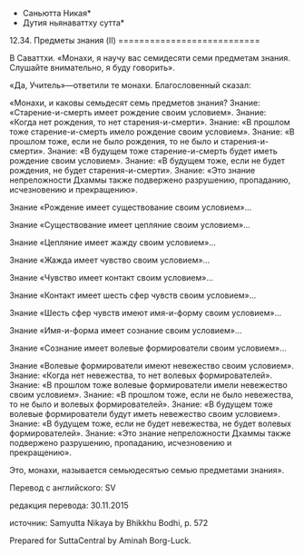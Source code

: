 * Саньютта Никая*
* Дутия ньянаваттху сутта*

12\.34\. Предметы знания \(II\)
\=\=\=\=\=\=\=\=\=\=\=\=\=\=\=\=\=\=\=\=\=\=\=\=\=\=\=

В Саваттхи\. «Монахи, я научу вас семидесяти семи предметам знания\. Слушайте внимательно, я буду говорить»\.

«Да, Учитель»—ответили те монахи\. Благословенный сказал:

«Монахи, и каковы семьдесят семь предметов знания? Знание: «Старение\-и\-смерть имеет рождение своим условием»\. Знание: «Когда нет рождения, то нет старения\-и\-смерти»\. Знание: «В прошлом тоже старение\-и\-смерть имело рождение своим условием»\. Знание: «В прошлом тоже, если не было рождения, то не было и старения\-и\-смерти»\. Знание: «В будущем тоже старение\-и\-смерть будет иметь рождение своим условием»\. Знание: «В будущем тоже, если не будет рождения, не будет старения\-и\-смерти»\. Знание: «Это знание непреложности Дхаммы также подвержено разрушению, пропаданию, исчезновению и прекращению»\.

Знание «Рождение имеет cуществование своим условием»…

Знание «Существование имеет цепляние своим условием»…

Знание «Цепляние имеет жажду своим условием»…

Знание «Жажда имеет чувство своим условием»…

Знание «Чувство имеет контакт своим условием»…

Знание «Контакт имеет шесть сфер чувств своим условием»…

Знание «Шесть сфер чувств имеют имя\-и\-форму своим условием»…

Знание «Имя\-и\-форма имеет сознание своим условием»…

Знание «Сознание имеет волевые формирователи своим условием»…

Знание «Волевые формирователи имеют невежество своим условием»\. Знание: «Когда нет невежества, то нет волевых формирователей»\. Знание: «В прошлом тоже волевые формирователи имели невежество своим условием»\. Знание: «В прошлом тоже, если не было невежества, то не было и волевых формирователей»\. Знание: «В будущем тоже волевые формирователи будут иметь невежество своим условием»\. Знание: «В будущем тоже, если не будет невежества, не будет волевых формирователей»\. Знание: «Это знание непреложности Дхаммы также подвержено разрушению, пропаданию, исчезновению и прекращению»\.

Это, монахи, называется семьюдесятью семью предметами знания»\.

Перевод с английского: SV

редакция перевода: 30\.11\.2015

источник: Samyutta Nikaya by Bhikkhu Bodhi, p\. 572

Prepared for SuttaCentral by Aminah Borg\-Luck\.
